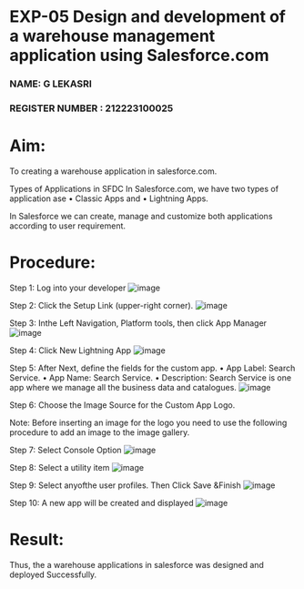 # EXP-05 Design and development of a warehouse management application using Salesforce.com
### NAME: G LEKASRI
### REGISTER NUMBER : 212223100025
# Aim:

To creating a warehouse application in salesforce.com.

Types of Applications in SFDC
In Salesforce.com, we have two types of application ase
•	Classic Apps and
•	Lightning Apps.

In Salesforce we can create, manage and customize both applications according to user requirement.

# Procedure:
Step 1: Log into your developer
![image](https://github.com/user-attachments/assets/287903b6-b215-407a-97c6-4c479ad279a7)


Step 2: Click the Setup Link (upper-right corner).
![image](https://github.com/user-attachments/assets/6a9a69b2-0ae4-4ff3-bfe8-fcd88d996577)

 
 
Step 3: Inthe Left Navigation, Platform tools, then click App Manager
![image](https://github.com/user-attachments/assets/8b78d98f-7e36-4d83-90da-e10e83cf27bb)


Step 4: Click New Lightning App
![image](https://github.com/user-attachments/assets/ab6033b9-0e3a-45ca-b303-4f69b9126973)


Step 5: After Next, define the fields for the custom app.
•	App Label: Search Service.
•	App Name: Search Service.
•	Description: Search Service is one app where we manage all the business data and catalogues.
![image](https://github.com/user-attachments/assets/2ee2e4cb-e976-47f5-b18b-3daf21d841cf)


 
Step 6: Choose the Image Source for the Custom App Logo.

Note: Before inserting an image for the logo you need to use the following procedure to add an image to the image gallery.
 
Step 7: Select Console Option
![image](https://github.com/user-attachments/assets/4aacf7f4-04d3-4b05-86fd-aa6e50e67c86)



Step 8: Select a utility item
![image](https://github.com/user-attachments/assets/97300654-cfd5-44df-b20a-0f496732ab8f)





Step 9: Select anyofthe user profiles. Then Click Save &Finish
![image](https://github.com/user-attachments/assets/170e6cb0-fae3-4905-a6c1-a1b37c50d6cb)



 
Step 10: A new app will be created and displayed
![image](https://github.com/user-attachments/assets/527d39ee-e71d-4614-bb31-fa59a22e6e7f)

# Result:
Thus, the a warehouse applications in salesforce was designed and deployed Successfully.

